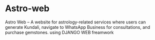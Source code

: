 # Astro-web
Astro Web – A website for astrology-related services where users can generate Kundali, navigate to WhatsApp Business for consultations, and purchase gemstones.
using DJANGO WEB freamwork
